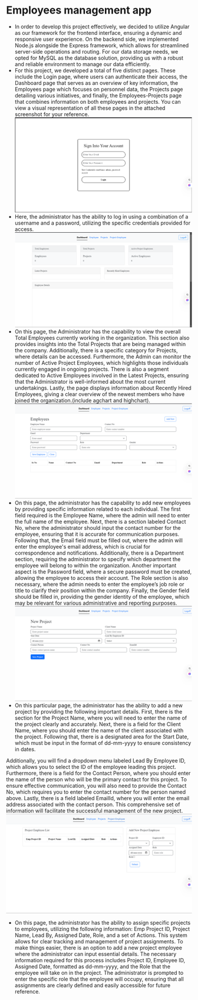 # Employees management app 
- In order to develop this project effectively, we decided to utilize Angular as our framework for the frontend interface, ensuring a dynamic and responsive user experience. On the backend side, we implemented Node.js alongside the Express framework, which allows for streamlined server-side operations and routing. For our data storage needs, we opted for MySQL as the database solution, providing us with a robust and reliable environment to manage our data efficiently.
- For this project, we developed a total of five distinct pages. These include the Login page, where users can authenticate their access, the Dashboard page that serves as an overview of key information, the Employees page which focuses on personnel data, the Projects page detailing various initiatives, and finally, the Employees-Projects page that combines information on both employees and projects. You can view a visual representation of all these pages in the attached screenshot for your reference.
![1.Login Page](n1.png)
-  Here, the administrator has the ability to log in using a combination of a username and a password, utilizing the specific credentials provided for access.
![2.Dashboard Page](n2.png)
-  On this page, the Administrator has the capability to view the overall Total Employees currently working in the organization. This section also provides insights into the Total Projects that are being managed within the company. Additionally, there is a specific category for Projects, where details can be accessed. Furthermore, the Admin can monitor the number of Active Project Employees, which highlights those individuals currently engaged in ongoing projects. There is also a segment dedicated to Active Employees involved in the Latest Projects, ensuring that the Administrator is well-informed about the most current undertakings. Lastly, the page displays information about Recently Hired Employees, giving a clear overview of the newest members who have joined the organization.(include agchart and highchart).
![3.Employee Page](e1.png)
-  On this page, the administrator has the capability to add new employees by providing specific information related to each individual. The first field required is the Employee Name, where the admin will need to enter the full name of the employee. Next, there is a section labeled Contact No, where the administrator should input the contact number for the employee, ensuring that it is accurate for communication purposes. Following that, the Email field must be filled out, where the admin will enter the employee's email address, which is crucial for correspondence and notifications. Additionally, there is a Department section, requiring the administrator to specify which department the employee will belong to within the organization. Another important aspect is the Password field, where a secure password must be created, allowing the employee to access their account. The Role section is also necessary, where the admin needs to enter the employee’s job role or title to clarify their position within the company. Finally, the Gender field should be filled in, providing the gender identity of the employee, which may be relevant for various administrative and reporting purposes.
![4. Project Page](p1.png)
-  On this particular page, the administrator has the ability to add a new project by providing the following important details. First, there is the section for the Project Name, where you will need to enter the name of the project clearly and accurately. Next, there is a field for the Client Name, where you should enter the name of the client associated with the project. Following that, there is a designated area for the Start Date, which must be input in the format of dd-mm-yyyy to ensure consistency in dates. 

Additionally, you will find a dropdown menu labeled Lead By Employee ID, which allows you to select the ID of the employee leading this project. Furthermore, there is a field for the Contact Person, where you should enter the name of the person who will be the primary contact for this project. To ensure effective communication, you will also need to provide the Contact No, which requires you to enter the contact number for the person named above. Lastly, there is a field labeled EmailId, where you will enter the email address associated with the contact person. This comprehensive set of information will facilitate the successful management of the new project.
![5.Employees-Projects Page](n5.png)
-  On this page, the administrator has the ability to assign specific projects to employees, utilizing the following information: Emp Project ID, Project Name, Lead By, Assigned Date, Role, and a set of Actions. This system allows for clear tracking and management of project assignments. To make things easier, there is an option to add a new project employee where the administrator can input essential details. The necessary information required for this process includes Project ID, Employee ID, Assigned Date, formatted as dd-mm-yyyy, and the Role that the employee will take on in the project. The administrator is prompted to enter the specific role that the employee will occupy, ensuring that all assignments are clearly defined and easily accessible for future reference.
